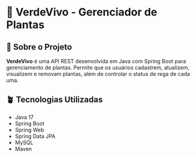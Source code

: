 # 🌿 VerdeVivo - Gerenciador de Plantas

## 🌱 Sobre o Projeto
**VerdeVivo** é uma API REST desenvolvida em Java com Spring Boot para gerenciamento de plantas.
Permite que os usuários cadastrem, atualizem, visualizem e removam plantas, além de controlar o status de rega de cada uma.

## 🪴 Tecnologias Utilizadas
- Java 17
- Spring Boot
- Spring Web
- Spring Data JPA
- MySQL
- Maven
